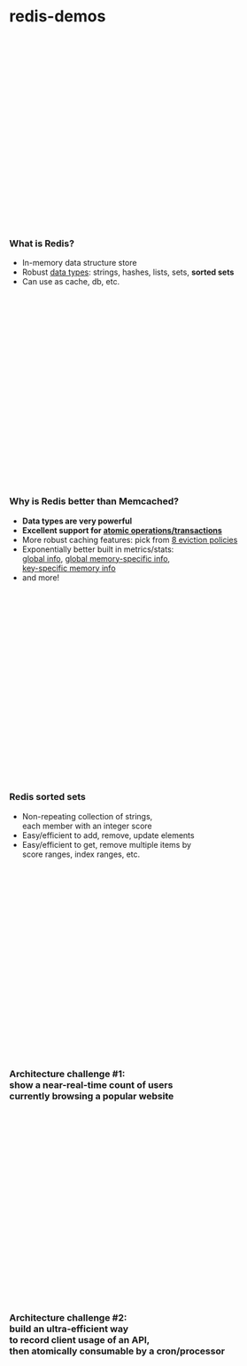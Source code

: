 # redis-demos
<br/>
<br/>
<br/>
<br/>
<br/>
<br/>
<br/>
<br/>
<br/>
<br/>
<br/>
<br/>
<br/>
<br/>
<br/>
<br/>
<br/>
<br/>
<br/>
<br/>

### What is Redis?
- In-memory data structure store
- Robust [data types](https://redis.io/topics/data-types): strings, hashes, lists, sets, **sorted sets**
- Can use as cache, db, etc.
<br/>
<br/>
<br/>
<br/>
<br/>
<br/>
<br/>
<br/>
<br/>
<br/>
<br/>
<br/>
<br/>
<br/>
<br/>
<br/>
<br/>
<br/>
<br/>
<br/>

### Why is Redis better than Memcached?
- **Data types are very powerful**
- **Excellent support for [atomic operations/transactions](https://redis.io/topics/transactions)**
- More robust caching features: pick from [8 eviction policies](https://redis.io/topics/lru-cache)
- Exponentially better built in metrics/stats: <br/>
[global info](https://redis.io/commands/info), [global memory-specific info](https://redis.io/commands/info),<br/>[key-specific memory info](https://redis.io/commands/memory-usage)
- and more!
<br/>
<br/>
<br/>
<br/>
<br/>
<br/>
<br/>
<br/>
<br/>
<br/>
<br/>
<br/>
<br/>
<br/>
<br/>
<br/>
<br/>
<br/>
<br/>
<br/>

### Redis sorted sets
- Non-repeating collection of strings,<br/>each member with an integer score
- Easy/efficient to add, remove, update elements
- Easy/efficient to get, remove multiple items by<br/>score ranges, index ranges, etc.
<br/>
<br/>
<br/>
<br/>
<br/>
<br/>
<br/>
<br/>
<br/>
<br/>
<br/>
<br/>
<br/>
<br/>
<br/>
<br/>
<br/>
<br/>
<br/>
<br/>

### Architecture challenge #1:<br/>show a near-real-time count of users<br/>currently browsing a popular website
<br/>
<br/>
<br/>
<br/>
<br/>
<br/>
<br/>
<br/>
<br/>
<br/>
<br/>
<br/>
<br/>
<br/>
<br/>
<br/>
<br/>
<br/>
<br/>
<br/>

### Architecture challenge #2:<br/>build an ultra-efficient way<br/>to record client usage of an API,<br/>then atomically consumable by a cron/processor
<br/>
<br/>
<br/>
<br/>
<br/>
<br/>
<br/>
<br/>
<br/>
<br/>
<br/>
<br/>
<br/>
<br/>
<br/>
<br/>
<br/>
<br/>
<br/>
<br/>
